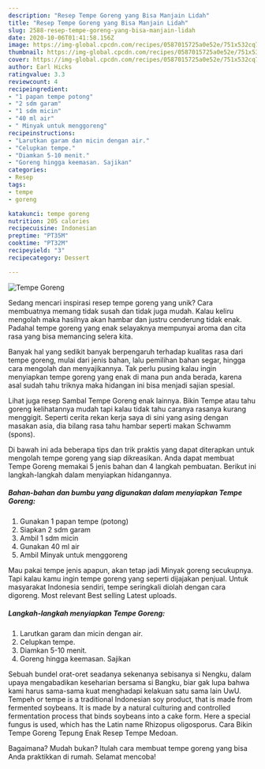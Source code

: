 ```yaml
---
description: "Resep Tempe Goreng yang Bisa Manjain Lidah"
title: "Resep Tempe Goreng yang Bisa Manjain Lidah"
slug: 2588-resep-tempe-goreng-yang-bisa-manjain-lidah
date: 2020-10-06T01:41:58.156Z
image: https://img-global.cpcdn.com/recipes/0587015725a0e52e/751x532cq70/tempe-goreng-foto-resep-utama.jpg
thumbnail: https://img-global.cpcdn.com/recipes/0587015725a0e52e/751x532cq70/tempe-goreng-foto-resep-utama.jpg
cover: https://img-global.cpcdn.com/recipes/0587015725a0e52e/751x532cq70/tempe-goreng-foto-resep-utama.jpg
author: Earl Hicks
ratingvalue: 3.3
reviewcount: 4
recipeingredient:
- "1 papan tempe potong"
- "2 sdm garam"
- "1 sdm micin"
- "40 ml air"
- " Minyak untuk menggoreng"
recipeinstructions:
- "Larutkan garam dan micin dengan air."
- "Celupkan tempe."
- "Diamkan 5-10 menit."
- "Goreng hingga keemasan. Sajikan"
categories:
- Resep
tags:
- tempe
- goreng

katakunci: tempe goreng 
nutrition: 205 calories
recipecuisine: Indonesian
preptime: "PT35M"
cooktime: "PT32M"
recipeyield: "3"
recipecategory: Dessert

---
```



![Tempe Goreng](https://img-global.cpcdn.com/recipes/0587015725a0e52e/751x532cq70/tempe-goreng-foto-resep-utama.jpg)

Sedang mencari inspirasi resep tempe goreng yang unik? Cara membuatnya memang tidak susah dan tidak juga mudah. Kalau keliru mengolah maka hasilnya akan hambar dan justru cenderung tidak enak. Padahal tempe goreng yang enak selayaknya mempunyai aroma dan cita rasa yang bisa memancing selera kita.

Banyak hal yang sedikit banyak berpengaruh terhadap kualitas rasa dari tempe goreng, mulai dari jenis bahan, lalu pemilihan bahan segar, hingga cara mengolah dan menyajikannya. Tak perlu pusing kalau ingin menyiapkan tempe goreng yang enak di mana pun anda berada, karena asal sudah tahu triknya maka hidangan ini bisa menjadi sajian spesial.

Lihat juga resep Sambal Tempe Goreng enak lainnya. Bikin Tempe atau tahu goreng kelihatannya mudah tapi kalau tidak tahu caranya rasanya kurang menggigit. Seperti cerita rekan kerja saya di sini yang asing dengan masakan asia, dia bilang rasa tahu hambar seperti makan Schwamm (spons).


Di bawah ini ada beberapa tips dan trik praktis yang dapat diterapkan untuk mengolah tempe goreng yang siap dikreasikan. Anda dapat membuat Tempe Goreng memakai 5 jenis bahan dan 4 langkah pembuatan. Berikut ini langkah-langkah dalam menyiapkan hidangannya.

<!--inarticleads1-->

##### Bahan-bahan dan bumbu yang digunakan dalam menyiapkan Tempe Goreng:

1. Gunakan 1 papan tempe (potong)
1. Siapkan 2 sdm garam
1. Ambil 1 sdm micin
1. Gunakan 40 ml air
1. Ambil  Minyak untuk menggoreng


Mau pakai tempe jenis apapun, akan tetap jadi Minyak goreng secukupnya. Tapi kalau kamu ingin tempe goreng yang seperti dijajakan penjual. Untuk masyarakat Indonesia sendiri, tempe seringkali diolah dengan cara digoreng. Most relevant Best selling Latest uploads. 

<!--inarticleads2-->

##### Langkah-langkah menyiapkan Tempe Goreng:

1. Larutkan garam dan micin dengan air.
1. Celupkan tempe.
1. Diamkan 5-10 menit.
1. Goreng hingga keemasan. Sajikan


Sebuah bundel orat-oret seadanya sekenanya sebisanya si Nengku, dalam upaya mengabadikan keseharian bersama si Bangku, biar gak lupa bahwa kami harus sama-sama kuat menghadapi kelakuan satu sama lain UwU. Tempeh or tempe is a traditional Indonesian soy product, that is made from fermented soybeans. It is made by a natural culturing and controlled fermentation process that binds soybeans into a cake form. Here a special fungus is used, which has the Latin name Rhizopus oligosporus. Cara Bikin Tempe Goreng Tepung Enak Resep Tempe Medoan. 

Bagaimana? Mudah bukan? Itulah cara membuat tempe goreng yang bisa Anda praktikkan di rumah. Selamat mencoba!
